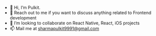 - 👋 Hi, I’m Pulkit.
- 👀 Reach out to me if you want to discuss anything related to Frontend development
- 🤝 I’m looking to collaborate on React Native, React, iOS projects
- 📫 Mail me at sharmapulkit9991@gmail.com

<!---
sharmapulkit9991/sharmapulkit9991 is a ✨ special ✨ repository because its `README.md` (this file) appears on your GitHub profile.
You can click the Preview link to take a look at your changes.
--->
